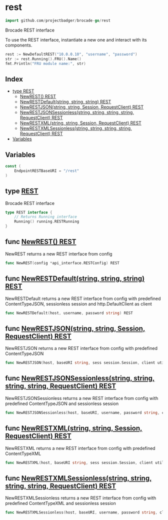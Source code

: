 
# rest

```go
import github.com/projectbadger/brocade-go/rest
```

Brocade REST interface

To use the REST interface, instantiate a new one and
interact with its components.

```go
rest := NewDefaultREST("10.0.0.10", "username", "password")
str := rest.Running().FRU().Name()
fmt.Println("FRU module name:", str)

```

## Index

- [type REST](#type-rest)
  - [NewREST() REST](#func-newrest-rest)
  - [NewRESTDefault(string, string, string) REST](#func-newrestdefaultstring-string-string-rest)
  - [NewRESTJSON(string, string, Session, RequestClient) REST](#func-newrestjsonstring-string-session-requestclient-rest)
  - [NewRESTJSONSessionless(string, string, string, string, RequestClient) REST](#func-newrestjsonsessionlessstring-string-string-string-requestclient-rest)
  - [NewRESTXML(string, string, Session, RequestClient) REST](#func-newrestxmlstring-string-session-requestclient-rest)
  - [NewRESTXMLSessionless(string, string, string, string, RequestClient) REST](#func-newrestxmlsessionlessstring-string-string-string-requestclient-rest)
- [Variables](#variables)

## Variables
```go
const (
	EndpointRESTBaseURI = "/rest"
)

```


## type [REST](<rest.go#L27>)

Brocade REST interface
```go
type REST interface {
	// Returns Running interface
	Running() running.RESTRunning
}
```

## func [NewREST() REST](<rest.go#L45>)

NewREST returns a new REST interface from config


```go
func NewREST(config *api_interface.RESTConfig) REST
```
## func [NewRESTDefault(string, string, string) REST](<rest.go#L88>)

NewRESTDefault returns a new REST interface
from config with predefined ContentTypeJSON,
sessionless session and http.DefaultClient as client


```go
func NewRESTDefault(host, username, password string) REST
```
## func [NewRESTJSON(string, string, Session, RequestClient) REST](<rest.go#L53>)

NewRESTJSON returns a new REST interface from config
with predefined ContentTypeJSON


```go
func NewRESTJSON(host, baseURI string, sess session.Session, client utils.RequestClient) REST
```
## func [NewRESTJSONSessionless(string, string, string, string, RequestClient) REST](<rest.go#L70>)

NewRESTJSONSessionless returns a new REST interface
from config with predefined ContentTypeJSON and
sessionless session


```go
func NewRESTJSONSessionless(host, baseURI, username, password string, client utils.RequestClient) REST
```
## func [NewRESTXML(string, string, Session, RequestClient) REST](<rest.go#L61>)

NewRESTXML returns a new REST interface from config
with predefined ContentTypeXML


```go
func NewRESTXML(host, baseURI string, sess session.Session, client utils.RequestClient) REST
```
## func [NewRESTXMLSessionless(string, string, string, string, RequestClient) REST](<rest.go#L79>)

NewRESTXMLSessionless returns a new REST interface
from config with predefined ContentTypeXML and
sessionless session


```go
func NewRESTXMLSessionless(host, baseURI, username, password string, client utils.RequestClient) REST
```

